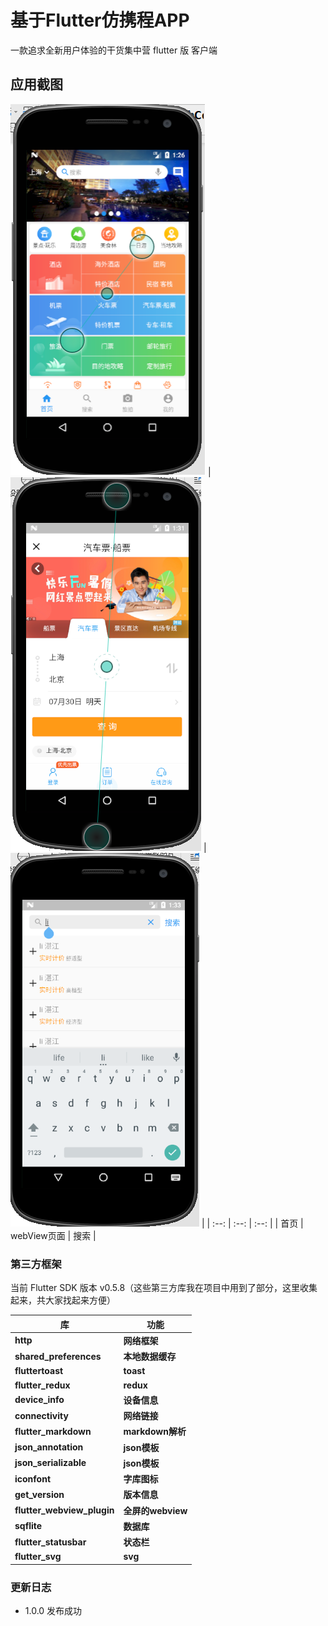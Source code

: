 # 基于Flutter仿携程APP

一款追求全新用户体验的干货集中营 flutter 版 客户端
## 应用截图
 ![1](https://github.com/carsher/flutterApp/blob/master/img1.png) |
 ![2](https://github.com/carsher/flutterApp/blob/master/img2.png) |
 ![3](https://github.com/carsher/flutterApp/blob/master/img3.png) | 
| :--: | :--: | :--: |
| 首页 | webView页面 | 搜索 |

### 第三方框架

当前 Flutter SDK 版本 v0.5.8（这些第三方库我在项目中用到了部分，这里收集起来，共大家找起来方便）

库 | 功能
-------- | ---
**http**|**网络框架**
**shared_preferences**|**本地数据缓存**
**fluttertoast**|**toast**
**flutter_redux**|**redux**
**device_info**|**设备信息**
**connectivity**|**网络链接**
**flutter_markdown**|**markdown解析**
**json_annotation**|**json模板**
**json_serializable**|**json模板**
**iconfont**|**字库图标**
**get_version**|**版本信息**
**flutter_webview_plugin**|**全屏的webview**
**sqflite**|**数据库**
**flutter_statusbar**|**状态栏**
**flutter_svg**|**svg**


### 更新日志
- 1.0.0 发布成功

